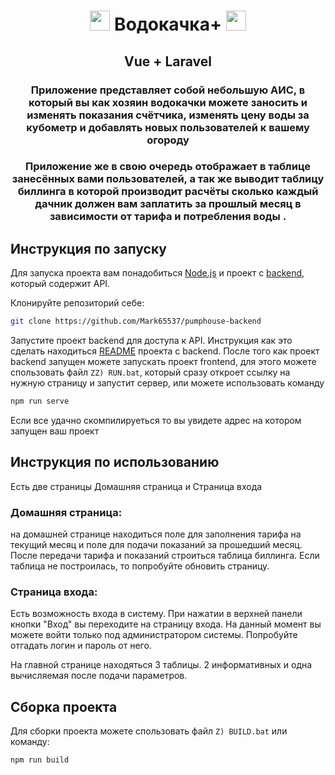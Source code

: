 <h1 align="center"><img src="https://vuejs.org/logo.svg" height="32"/> Водокачка+ <img src="https://vuejs.org/logo.svg" height="32"/></h1>
<h2 align="center">Vue + Laravel</h2>
<h3 align="center">Приложение представляет собой небольшую АИС, в который вы как хозяин водокачки можете заносить и изменять показания счётчика, изменять цену воды за кубометр и добавлять новых пользователей к вашему огороду</h3>
<h3 align="center">Приложение же в свою очередь отображает в таблице занесённых вами пользователей, а так же выводит таблицу биллинга в которой 
производит расчёты сколько каждый дачник должен вам заплатить за прошлый месяц в зависимости от тарифа и потребления воды .</h3>

## Инструкция по запуску
Для запуска проекта вам понадобиться <a href="https://github.com/Mark65537/pumphouse-backend/README.MD">Node.js</a> 
и проект с <a href="https://github.com/Mark65537/pumphouse-backend">backend</a>, который содержит API.

Клонируйте репозиторий  себе:

```sh
git clone https://github.com/Mark65537/pumphouse-backend
```

Запустите проект backend для доступа к API.
Инструкция как это сделать находиться <a href="https://github.com/Mark65537/pumphouse-backend/README.MD">README</a>
проекта с backend.
После того как проект backend запущен можете запускать
проект frontend, для этого можете спользовать файл 
`ZZ) RUN.bat`, который сразу откроет ссылку на нужную страницу
и запустит сервер, или можете использовать команду
```bat
npm run serve
```
Если все удачно скомпилируеться то вы увидете адрес на 
котором запущен ваш проект 
## Инструкция по использованию
Есть две страницы Домашняя страница и Страница входа

### Домашняя страница:
на домашней странице находиться поле для заполнения тарифа на 
текущий месяц и поле для подачи показаний за прошедший месяц.
После передачи тарифа и показаний строиться таблица биллинга.
Если таблица не построилась, то попробуйте обновить страницу.

### Страница входа:
Есть возможность входа в систему. При нажатии в верхней панели 
кнопки "Вход" вы переходите на страницу входа. На данный 
момент вы можете войти только под администратором системы.
Попробуйте отгадать логин и пароль от него.

На главной странице находяться 3 таблицы. 2 информативных и
одна вычисляемая после подачи параметров.

## Сборка проекта

Для сборки проекта можете спользовать файл 
`Z) BUILD.bat` или команду:
```sh
npm run build
```